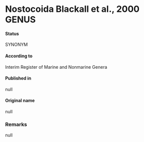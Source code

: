 # Nostocoida Blackall et al., 2000 GENUS

#### Status
SYNONYM

#### According to
Interim Register of Marine and Nonmarine Genera

#### Published in
null

#### Original name
null

### Remarks
null